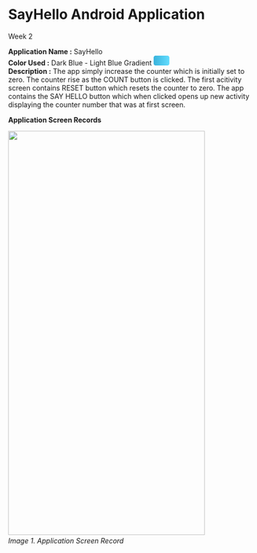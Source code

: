 # SayHello Android Application
  Week 2
  <p>
    <strong>Application Name :</strong> SayHello </br>
    <strong>Color Used :</strong> Dark Blue - Light Blue Gradient <img src="colors/gradient.png" width="32" height="20" /> </br>
    <strong>Description :</strong> The app simply increase the counter which is initially set to zero. The counter rise as the COUNT button is clicked. The first acitivity screen contains RESET button which resets the counter to zero. The app contains the SAY HELLO button which when clicked opens up new activity displaying the counter number that was at first screen.</br>
  </p>
  <strong> Application Screen Records </strong>
  <p>
    <img src="screenrecords/Week2-SayHello-AnujPandey.gif" width="400" height="822" /> </br>
    <i> Image 1. Application Screen Record </i>
  <p>

